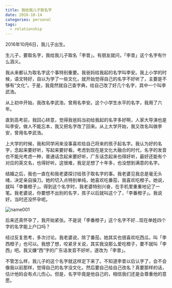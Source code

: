 ```yaml
---
title: 我给我儿子取名字
date: 2016-10-14
categories: personal
tags:
  - relationship
---
```


2016年10月6日，我儿子出生。

生儿子，要取名字，我给我儿子取名「李昔」。有朋友就问，「李昔」这个名字有什么涵义。

我从来都认为取名字这个事特别重要。我爸妈给我起的名字叫李安。我上小学的时候，语文特好，自以为学了一些文化，就开始觉得自己的名字不好听了，主要是不够有“文化”。于是，我竟然就自己查字典，给自己改了好几个名字，其中一个叫李武浩。

从上初中开始，我改名李武浩，曾用名李安。这个小学生水平的名字，我用了六年。

直到高考前，我回心转意，觉得我爸妈当初给我起的名字多好啊，人家大导演也是叫李安。做人不能忘本，我又把名字改了回来。从上大学开始，我又改名叫做李安，曾用名李武浩。

上大学的时候，我和同学闲来没事喜欢给自己将来的孩子起名字。我认为好的名字，念起来要好听，写起来要好看。考虑到现在是文化大融合的时代，名字的发音也不能光考虑一种，普通话念起来要好听，广东话念起来也得好听，最好还能有个对应的英文名，也得好听。这很难，我足足想了十年多，也没想到满意的名字。

结婚之后，我也一直在和我老婆探讨给孩子取名字的事。我老婆见我总是毫无头绪，决定亲自操刀。她的切入点特别单纯，她喜欢吃番茄，我喜欢吃橙子。她说，就叫「李番橙子」。得到这个名字时，我老婆特别兴奋，在手机里重重地记了一笔。我老婆说，你要想不出别的名字，孩子以后就叫这个了，「李番橙子」。我说好。当时还没怀孕呢。

![name001](/uploads/name001.jpeg)

后来还真怀孕了，我开始紧张。不是说「李番橙子」这个名字不好…现在单姓四个字的名字能上户口吗？

经过反复思考，多次讨论。我老婆说，除了番茄，她其实也很喜欢吃西瓜，叫「李西橙子」也可以。我想了想，咬紧牙关说，其实我没那么爱吃橙子，要不就叫「李西」吧。我又嫌“西”字的广东话发音不好听，遂改为「李昔」。

不管怎么样，我儿子的这个名字就这样定下来了。不知道李昔以后认字了，会不会像我以前那样，觉得自己的名字没文化，然后要自己给自己改名？真要那样的话，估计他妈会有点儿伤心。但是，名字毕竟是他自己的，相信我们还是会尊重他的意愿。
